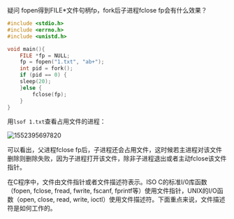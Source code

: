 疑问 fopen得到FILE*文件句柄fp，fork后子进程fclose fp会有什么效果？

```c
#include <stdio.h>
#include <errno.h>
#include <unistd.h>

void main(){
	FILE *fp = NULL;
	fp = fopen("1.txt", "ab+");
	int pid = fork();
	if (pid == 0) {
	sleep(20);
	}else {
		fclose(fp);
	}
}
```

用`lsof 1.txt`查看占用文件的进程：

![1552395697820](C:\Users\h00379181\AppData\Roaming\Typora\typora-user-images\1552395697820.png)

可以看出，父进程fclose fp后，子进程还会占用文件，这时候若主进程对该文件删除则删除失败，因为子进程打开该文件，除非子进程退出或者主动fclose该文件指针。

在C程序中，文件由文件指针或者文件描述符表示。ISO C的标准I/0库函数（fopen, fclose, fread, fwrite, fscanf, fprintf等）使用文件指针，UNIX的I/O函数（open, close, read, write, ioctl）使用文件描述符。下面重点来说，文件描述符是如何工作的。



## 

